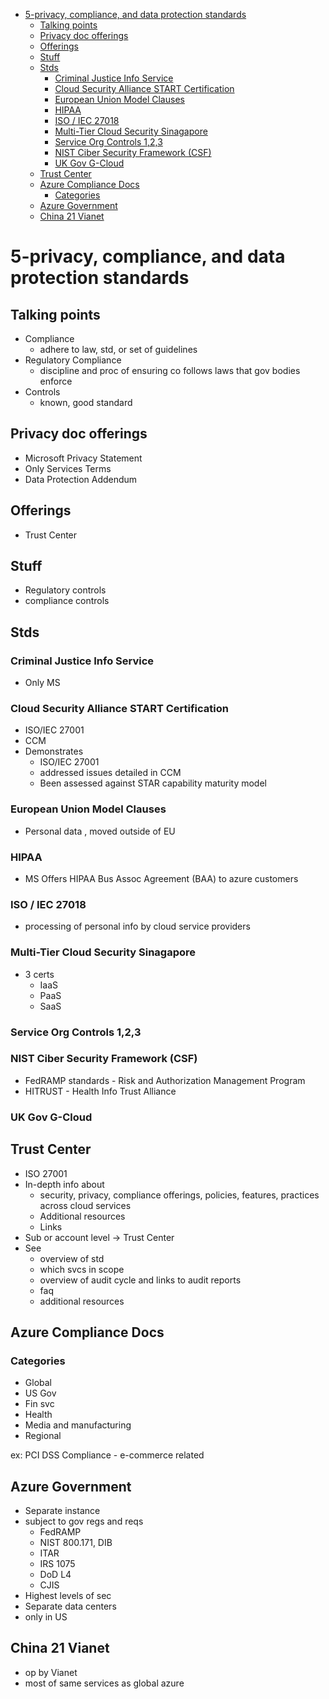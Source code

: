 - [5-privacy, compliance, and data protection standards](#5-privacy-compliance-and-data-protection-standards)
  - [Talking points](#talking-points)
  - [Privacy doc offerings](#privacy-doc-offerings)
  - [Offerings](#offerings)
  - [Stuff](#stuff)
  - [Stds](#stds)
    - [Criminal Justice Info Service](#criminal-justice-info-service)
    - [Cloud Security Alliance START Certification](#cloud-security-alliance-start-certification)
    - [European Union Model Clauses](#european-union-model-clauses)
    - [HIPAA](#hipaa)
    - [ISO / IEC 27018](#iso--iec-27018)
    - [Multi-Tier Cloud Security Sinagapore](#multi-tier-cloud-security-sinagapore)
    - [Service Org Controls 1,2,3](#service-org-controls-123)
    - [NIST Ciber Security Framework (CSF)](#nist-ciber-security-framework-csf)
    - [UK Gov G-Cloud](#uk-gov-g-cloud)
  - [Trust Center](#trust-center)
  - [Azure Compliance Docs](#azure-compliance-docs)
    - [Categories](#categories)
  - [Azure Government](#azure-government)
  - [China 21 Vianet](#china-21-vianet)

# 5-privacy, compliance, and data protection standards

## Talking points
* Compliance
  * adhere to law, std, or set of guidelines
* Regulatory Compliance
  * discipline and proc of ensuring co follows laws that gov bodies enforce
* Controls
  * known, good standard

## Privacy doc offerings
* Microsoft Privacy Statement
* Only Services Terms
* Data Protection Addendum

## Offerings
* Trust Center

## Stuff
* Regulatory controls
* compliance controls
  
## Stds
### Criminal Justice Info Service
* Only MS
### Cloud Security Alliance START Certification
* ISO/IEC 27001
* CCM
* Demonstrates
  * ISO/IEC 27001
  * addressed issues detailed in CCM
  * Been assessed against STAR capability maturity model
### European Union Model Clauses
* Personal data , moved outside of EU
### HIPAA
* MS Offers HIPAA Bus Assoc Agreement (BAA) to azure customers
### ISO / IEC 27018
* processing of personal info by cloud service providers
### Multi-Tier Cloud Security Sinagapore
* 3 certs
  * IaaS
  * PaaS
  * SaaS
### Service Org Controls 1,2,3
### NIST Ciber Security Framework (CSF)
* FedRAMP standards - Risk and Authorization Management Program
* HITRUST - Health Info Trust Alliance
### UK Gov G-Cloud

## Trust Center
* ISO 27001
* In-depth info about 
  * security, privacy, compliance offerings, policies, features, practices across cloud services
  * Additional resources
  * Links
* Sub or account level -> Trust Center
* See
  * overview of std
  * which svcs in scope
  * overview of audit cycle and links to audit reports
  * faq
  * additional resources

## Azure Compliance Docs
### Categories
* Global
* US Gov
* Fin svc
* Health
* Media and manufacturing
* Regional

ex: PCI DSS Compliance - e-commerce related

## Azure Government
* Separate instance
* subject to gov regs and reqs
  * FedRAMP
  * NIST 800.171, DIB
  * ITAR
  * IRS 1075
  * DoD L4
  * CJIS
* Highest levels of sec
* Separate data centers
* only in US

## China 21 Vianet
* op by Vianet
* most of same services as global azure